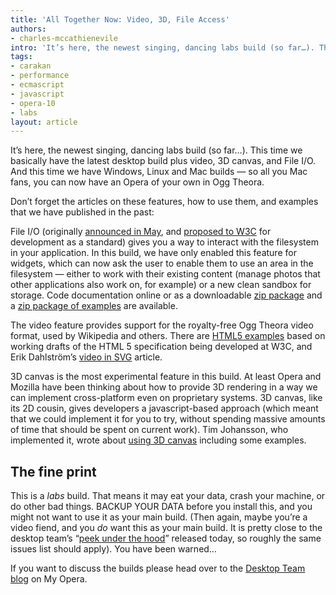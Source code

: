 ```yaml
---
title: 'All Together Now: Video, 3D, File Access'
authors:
- charles-mccathienevile
intro: 'It’s here, the newest singing, dancing labs build (so far…). This time we basically have the latest desktop build plus video, 3D canvas, and File I/O. And this time we have Windows, Linux and Mac builds — so all you Mac fans, you can now have an Opera of your own in Ogg Theora.'
tags:
- carakan
- performance
- ecmascript
- javascript
- opera-10
- labs
layout: article
---
```


It’s here, the newest singing, dancing labs build (so far…). This time we basically have the latest desktop build plus video, 3D canvas, and File I/O. And this time we have Windows, Linux and Mac builds — so all you Mac fans, you can now have an Opera of your own in Ogg Theora.

Don’t forget the articles on these features, how to use them, and examples that we have published in the past:

File I/O (originally [announced in May][1], and [proposed to W3C][2] for development as a standard) gives you a way to interact with the filesystem in your application. In this build, we have only enabled this feature for widgets, which can now ask the user to enable them to use an area in the filesystem — either to work with their existing content (manage photos that other applications also work on, for example) or a new clean sandbox for storage. Code documentation online or as a downloadable [zip package][4] and a [zip package of examples][5] are available.

[1]: http://labs.opera.com/news/2008/05/08/
[2]: http://lists.w3.org/Archives/Public/public-webapi/2008May/0065.html
[4]: /articles/all-together-now-video-3d-file-access/FileIO.zip
[5]: /articles/all-together-now-video-3d-file-access/FileIO-examples.zip

The video feature provides support for the royalty-free Ogg Theora video format, used by Wikipedia and others. There are [HTML5 examples][6] based on working drafts of the HTML 5 specification being developed at W3C, and Erik Dahlström’s [video in SVG][7] article.

[6]: http://dev.opera.com/articles/a-call-for-video-on-the-web/
[7]: http://my.opera.com/MacDev_ed/blog/2007/11/21/svg-at-the-movies-take-two

3D canvas is the most experimental feature in this build. At least Opera and Mozilla have been thinking about how to provide 3D rendering in a way we can implement cross-platform even on proprietary systems. 3D canvas, like its 2D cousin, gives developers a javascript-based approach (which meant that we could implement it for you to try, without spending massive amounts of time that should be spent on current work). Tim Johansson, who implemented it, wrote about [using 3D canvas][8] including some examples.

[8]: http://my.opera.com/timjoh/blog/2007/11/13/taking-the-canvas-to-another-dimension

## The fine print

This is a _labs_ build. That means it may eat your data, crash your machine, or do other bad things. BACKUP YOUR DATA before you install this, and you might not want to use it as your main build. (Then again, maybe you’re a video fiend, and you _do_ want this as your main build. It is pretty close to the desktop team’s “[peek under the hood][9]” released today, so roughly the same issues list should apply). You have been warned…

[9]: http://my.opera.com/desktopteam/blog/2008/07/18/a-peek-under-the-hood

If you want to discuss the builds please head over to the [Desktop Team blog][10] on My Opera.

[10]: http://my.opera.com/desktopteam/blog/2008/07/18/file-i-o-video-3d-canvas-all-in-one-go